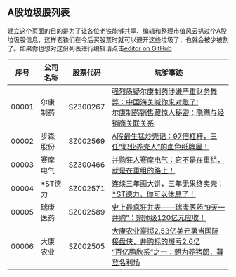 ##   A股垃圾股列表
建立这个页面的目的是为了让各位老铁能够共享、编辑和整理市值风云扒过个A股垃圾股信息，这样老铁们在今后买股票时就可以避开这些垃圾了，也就会被少被割了。如果你也想对这份列表进行编辑请点击[editor on GitHub](https://github.com/AfterTheDustSettled/TrashStock/edit/master/index.md)

序号  | 公司名称 | 股票代码 | 坑爹事迹
----- | -----   | ------   |-----
00001 | 尔康制药 | SZ300267 | [强烈质疑尔康制药涉嫌严重财务舞弊：中国海关喊你来对账了!](https://xueqiu.com/5962548939/85244781)<br>[尔康制药销售藏惊人秘密：隐瞒与经销商关联关系](https://xueqiu.com/5962548939/86000495)
00002 | 步森股份 | SZ002569 | [A股最生猛炒壳记：97倍杠杆，三任“职业养壳人”的血色纸牌屋！](https://xueqiu.com/5962548939/96685723)
00003 | 赛摩电气 | SZ300466 | [并购狂人赛摩电气：它不是在重组，就是在重组的路上！](https://xueqiu.com/5962548939/96685516)
00004 | *ST德力 | SZ002571 | [连续三年画大饼，三年无果终卖壳：*ST德力，你可以休息了！](https://xueqiu.com/5962548939/96685439)
00005 | 瑞康医药 | SZ002589 | [史上最疯狂并表——瑞康医药“9天一并购”：宗师级120亿元应收！](https://xueqiu.com/5962548939/96610700)
00006 | 大康农业 | SZ002505 | [大康农业豪掷2.53亿美元勇当国际接盘侠，并购标的爆亏2.6亿](https://xueqiu.com/5962548939/90563404)<br>[“百亿鹏欣系”之一：朝为养猪郎，暮登名利场](https://xueqiu.com/5962548939/82742509)
